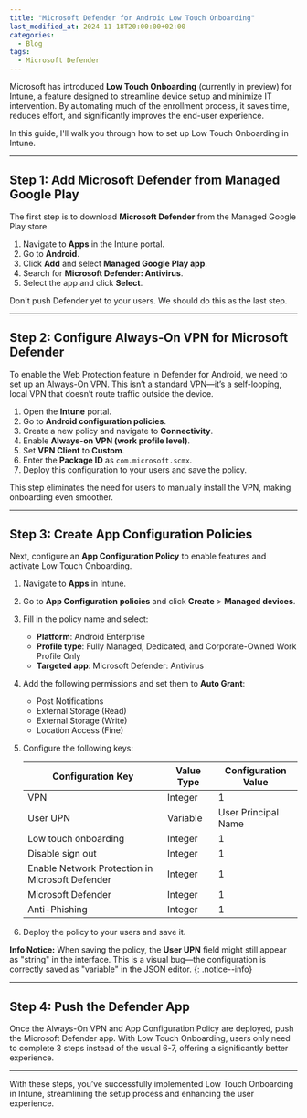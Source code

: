 ```yaml
---
title: "Microsoft Defender for Android Low Touch Onboarding"
last_modified_at: 2024-11-18T20:00:00+02:00
categories:
  - Blog
tags:
  - Microsoft Defender
---
```


Microsoft has introduced **Low Touch Onboarding** (currently in preview) for Intune, a feature designed to streamline device setup and minimize IT intervention. By automating much of the enrollment process, it saves time, reduces effort, and significantly improves the end-user experience.

In this guide, I'll walk you through how to set up Low Touch Onboarding in Intune.

---

## Step 1: Add Microsoft Defender from Managed Google Play

The first step is to download **Microsoft Defender** from the Managed Google Play store.

1. Navigate to **Apps** in the Intune portal.
2. Go to **Android**.
3. Click **Add** and select **Managed Google Play app**.
4. Search for **Microsoft Defender: Antivirus**.
5. Select the app and click **Select**.

Don't push Defender yet to your users. We should do this as the last step.

---

## Step 2: Configure Always-On VPN for Microsoft Defender

To enable the Web Protection feature in Defender for Android, we need to set up an Always-On VPN. This isn’t a standard VPN—it’s a self-looping, local VPN that doesn’t route traffic outside the device.

1. Open the **Intune** portal.
2. Go to **Android configuration policies**.
3. Create a new policy and navigate to **Connectivity**.
4. Enable **Always-on VPN (work profile level)**.
5. Set **VPN Client** to **Custom**.
6. Enter the **Package ID** as `com.microsoft.scmx`.
7. Deploy this configuration to your users and save the policy.

This step eliminates the need for users to manually install the VPN, making onboarding even smoother.

---

## Step 3: Create App Configuration Policies

Next, configure an **App Configuration Policy** to enable features and activate Low Touch Onboarding.

1. Navigate to **Apps** in Intune.
2. Go to **App Configuration policies** and click **Create** > **Managed devices**.
3. Fill in the policy name and select:
   - **Platform**: Android Enterprise
   - **Profile type**: Fully Managed, Dedicated, and Corporate-Owned Work Profile Only
   - **Targeted app**: Microsoft Defender: Antivirus

4. Add the following permissions and set them to **Auto Grant**:
   - Post Notifications
   - External Storage (Read)
   - External Storage (Write)
   - Location Access (Fine)

5. Configure the following keys:

   | Configuration Key                          | Value Type | Configuration Value         |
   |--------------------------------------------|------------|-----------------------------|
   | VPN                                        | Integer    | 1                           |
   | User UPN                                   | Variable   | User Principal Name         |
   | Low touch onboarding                       | Integer    | 1                           |
   | Disable sign out                           | Integer    | 1                           |
   | Enable Network Protection in Microsoft Defender | Integer    | 1                           |
   | Microsoft Defender                         | Integer    | 1                           |
   | Anti-Phishing                              | Integer    | 1                           |

6. Deploy the policy to your users and save it.

**Info Notice:** When saving the policy, the **User UPN** field might still appear as "string" in the interface. This is a visual bug—the configuration is correctly saved as "variable" in the JSON editor.
{: .notice--info}

---

## Step 4: Push the Defender App

Once the Always-On VPN and App Configuration Policy are deployed, push the Microsoft Defender app. With Low Touch Onboarding, users only need to complete 3 steps instead of the usual 6-7, offering a significantly better experience.

---

With these steps, you’ve successfully implemented Low Touch Onboarding in Intune, streamlining the setup process and enhancing the user experience.
